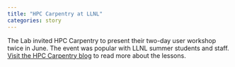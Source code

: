 ```yaml
---
title: "HPC Carpentry at LLNL"
categories: story
---
```


The Lab invited HPC Carpentry to present their two-day user workshop twice in June. The event was popular with LLNL summer students and staff. [Visit the HPC Carpentry blog](https://www.hpc-carpentry.org/blog/2024/08/llnl-workshop-blog-post.html) to read more about the lessons.
